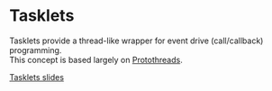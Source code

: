# Tasklets

Tasklets provide a thread-like wrapper for event drive (call/callback) programming.  
This concept is based largely on [Protothreads](http://dunkels.com/adam/pt/).

[Tasklets slides](https://docs.google.com/presentation/d/1ZHAkucNGjxBA9n5Aul_2vzr1JLqbNMg_lelj3aHa7ns/edit?usp=sharing)
